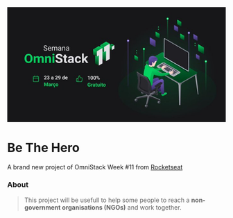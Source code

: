<img src="./frontend/src/omnistackweek.jpeg">

# Be The Hero
  
  
A brand new project of OmniStack Week #11 from [Rocketseat](http://rocketseat.com.br)


### About

> This project will be usefull to help  some people to reach a **non-government organisations (NGOs)** and work together.
